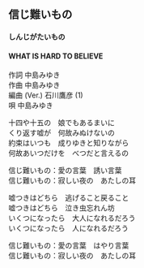 ## 信じ難いもの
#### しんじがたいもの
#### WHAT IS HARD TO BELIEVE


作詞  中島みゆき  
作曲  中島みゆき  
編曲 (Ver.)  石川鷹彦 (1)  
唄    中島みゆき  


十四や十五の　娘でもあるまいに  
くり返す嘘が　何故みぬけないの  
約束はいつも　成りゆきと知りながら  
何故あいつだけを　べつだと言えるの  
  
信じ難いもの：愛の言葉　誘い言葉  
信じ難いもの：寂しい夜の　あたしの耳  
  
嘘つきはどちら　逃げること戻ること  
嘘つきはどちら　泣き虫忘れん坊  
いくつになったら　大人になれるだろう  
いくつになったら　人になれるだろう  
  
信じ難いもの：愛の言葉　はやり言葉  
信じ難いもの：寂しい夜の　あたしの耳  